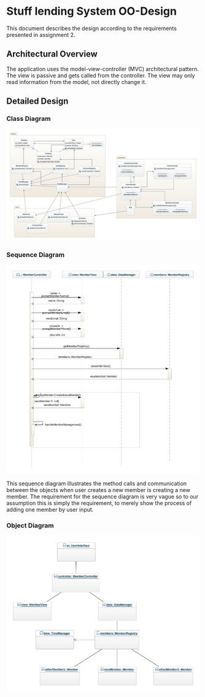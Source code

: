# Stuff lending System OO-Design
This document describes the design according to the requirements presented in assignment 2.

## Architectural Overview
The application uses the model-view-controller (MVC) architectural pattern. The view is passive and gets called from the controller. The view may only read information from the model, not directly change it.

## Detailed Design
### Class Diagram

![class diagram](img/class-diagram.jpeg)


### Sequence Diagram

![sequence diagram](img/sequence-diagram.jpeg)

This sequence diagram illustrates the method calls and communication between the objects when user creates a new member is creating a new member. The requirement for the sequence diagram is very vague so to our assumption this is simply the requirement, to merely show the process of adding one member by user input.


### Object Diagram
![object diagram](img/object-diagram.jpeg)

